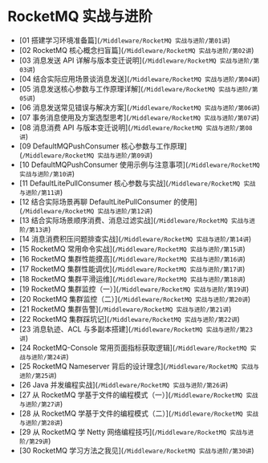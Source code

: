 # RocketMQ 实战与进阶

- \[01 搭建学习环境准备篇\](`/Middleware/RocketMQ 实战与进阶/第01讲`)
- \[02 RocketMQ 核心概念扫盲篇\](`/Middleware/RocketMQ 实战与进阶/第02讲`)
- \[03 消息发送 API 详解与版本变迁说明\](`/Middleware/RocketMQ 实战与进阶/第03讲`)
- \[04 结合实际应用场景谈消息发送\](`/Middleware/RocketMQ 实战与进阶/第04讲`)
- \[05 消息发送核心参数与工作原理详解\](`/Middleware/RocketMQ 实战与进阶/第05讲`)
- \[06 消息发送常见错误与解决方案\](`/Middleware/RocketMQ 实战与进阶/第06讲`)
- \[07 事务消息使用及方案选型思考\](`/Middleware/RocketMQ 实战与进阶/第07讲`)
- \[08 消息消费 API 与版本变迁说明\](`/Middleware/RocketMQ 实战与进阶/第08讲`)
- \[09 DefaultMQPushConsumer 核心参数与工作原理\](`/Middleware/RocketMQ 实战与进阶/第09讲`)
- \[10 DefaultMQPushConsumer 使用示例与注意事项\](`/Middleware/RocketMQ 实战与进阶/第10讲`)
- \[11 DefaultLitePullConsumer 核心参数与实战\](`/Middleware/RocketMQ 实战与进阶/第11讲`)
- \[12 结合实际场景再聊 DefaultLitePullConsumer 的使用\](`/Middleware/RocketMQ 实战与进阶/第12讲`)
- \[13 结合实际场景顺序消费、消息过滤实战\](`/Middleware/RocketMQ 实战与进阶/第13讲`)
- \[14 消息消费积压问题排查实战\](`/Middleware/RocketMQ 实战与进阶/第14讲`)
- \[15 RocketMQ 常用命令实战\](`/Middleware/RocketMQ 实战与进阶/第15讲`)
- \[16 RocketMQ 集群性能摸高\](`/Middleware/RocketMQ 实战与进阶/第16讲`)
- \[17 RocketMQ 集群性能调优\](`/Middleware/RocketMQ 实战与进阶/第17讲`)
- \[18 RocketMQ 集群平滑运维\](`/Middleware/RocketMQ 实战与进阶/第18讲`)
- \[19 RocketMQ 集群监控（一）\](`/Middleware/RocketMQ 实战与进阶/第19讲`)
- \[20 RocketMQ 集群监控（二）\](`/Middleware/RocketMQ 实战与进阶/第20讲`)
- \[21 RocketMQ 集群告警\](`/Middleware/RocketMQ 实战与进阶/第21讲`)
- \[22 RocketMQ 集群踩坑记\](`/Middleware/RocketMQ 实战与进阶/第22讲`)
- \[23 消息轨迹、ACL 与多副本搭建\](`/Middleware/RocketMQ 实战与进阶/第23讲`)
- \[24 RocketMQ-Console 常用页面指标获取逻辑\](`/Middleware/RocketMQ 实战与进阶/第24讲`)
- \[25 RocketMQ Nameserver 背后的设计理念\](`/Middleware/RocketMQ 实战与进阶/第25讲`)
- \[26 Java 并发编程实战\](`/Middleware/RocketMQ 实战与进阶/第26讲`)
- \[27 从 RocketMQ 学基于文件的编程模式（一）\](`/Middleware/RocketMQ 实战与进阶/第27讲`)
- \[28 从 RocketMQ 学基于文件的编程模式（二）\](`/Middleware/RocketMQ 实战与进阶/第28讲`)
- \[29 从 RocketMQ 学 Netty 网络编程技巧\](`/Middleware/RocketMQ 实战与进阶/第29讲`)
- \[30 RocketMQ 学习方法之我见\](`/Middleware/RocketMQ 实战与进阶/第30讲`)
